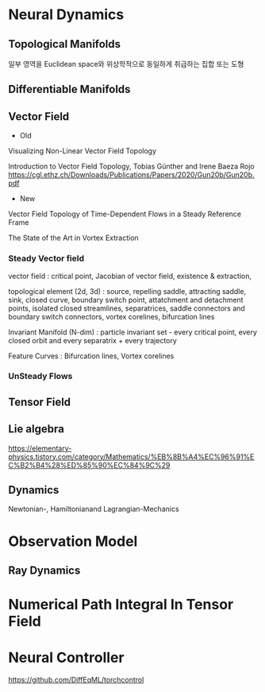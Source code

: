# Neural Dynamics

## Topological Manifolds

일부 영역을 Euclidean space와 위상학적으로 동일하게 취급하는 집합 또는 도형

## Differentiable Manifolds



## Vector Field

- Old

Visualizing Non-Linear Vector Field Topology

Introduction to Vector Field Topology, Tobias Günther and Irene Baeza Rojo https://cgl.ethz.ch/Downloads/Publications/Papers/2020/Gun20b/Gun20b.pdf

- New

Vector Field Topology of Time-Dependent Flows in a Steady Reference Frame

The State of the Art in Vortex Extraction

### Steady Vector field

vector field : critical point, Jacobian of vector field, existence & extraction, 

topological element (2d, 3d) : source, repelling saddle, attracting saddle, sink, closed curve, boundary switch point, attatchment and detachment points, isolated closed streamlines, separatrices, saddle connectors and boundary switch connectors, vortex corelines, bifurcation lines

Invariant Manifold (N-dim) : particle invariant set - every critical point, every closed orbit and every separatrix + every trajectory

Feature Curves : Bifurcation lines, Vortex corelines

### UnSteady Flows

## Tensor Field 

## Lie algebra

https://elementary-physics.tistory.com/category/Mathematics/%EB%8B%A4%EC%96%91%EC%B2%B4%28%ED%85%90%EC%84%9C%29

## Dynamics

Newtonian-, Hamiltonianand Lagrangian-Mechanics




# Observation Model
## Ray Dynamics






# Numerical Path Integral In Tensor Field


# Neural Controller
https://github.com/DiffEqML/torchcontrol
